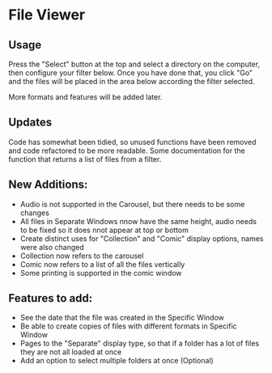 # File Viewer

## Usage

Press the "Select" button at the top and select a directory on the computer, then configure your filter below. Once you have done that, you click "Go" and the files will be placed in the area below according the filter selected. 


More formats and features will be added later.

## Updates

Code has somewhat been tidied, so unused functions have been removed and code refactored to be more readable. Some documentation for the function that returns a list of files from a filter.

## New Additions:

- Audio is not supported in the Carousel, but there needs to be some changes
- All files in Separate Windows nnow have the same height, audio needs to be fixed so it does nnot appear at top or bottom
- Create distinct uses for "Collection" and "Comic" display options, names were also changed
- Collection now refers to the carousel
- Comic now refers to a list of all the files vertically
- Some printing is supported in the comic window

## Features to add:

- See the date that the file was created in the Specific Window
- Be able to create copies of files with different formats in Specific Window
- Pages to the "Separate" display type, so that if a folder has a lot of files they are not all loaded at once
- Add an option to select multiple folders at once (Optional)